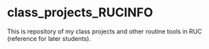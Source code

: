 # class_projects_RUCINFO
This is repository of my class projects and other routine tools in RUC (reference for later students).

